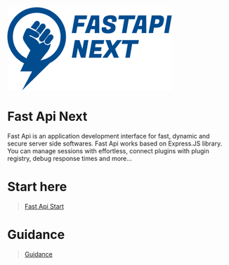 ![Fast Api Next](https://github.com/kocyigitkim/fastapi-next/raw/main/assets/images/logo.png "Fast Api Next")

# Fast Api Next
Fast Api is an application development interface for fast, dynamic and secure server side softwares. Fast Api works based on Express.JS library. You can manage sessions with effortless, connect plugins with plugin registry, debug response times and more...

# Start here
> [Fast Api Start](https://github.com/kocyigitkim/fastapi-next-start)

# Guidance
> [Guidance](https://docs.kocyigit.kim/tr/fastapi/readme)
